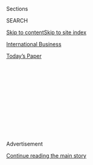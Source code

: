 <div id="app">

<div>

<div>

<div>

<div class="NYTAppHideMasthead css-1q2w90k e1suatyy0">

<div class="section css-ui9rw0 e1suatyy2">

<div class="css-eph4ug er09x8g0">

<div class="css-6n7j50">

</div>

<span class="css-1dv1kvn">Sections</span>

<div class="css-10488qs">

<span class="css-1dv1kvn">SEARCH</span>

</div>

[Skip to content](#site-content)[Skip to site index](#site-index)

</div>

<div id="masthead-section-label" class="css-1wr3we4 eaxe0e00">

[International
Business](https://www.nytimes3xbfgragh.onion/section/business)

</div>

<div class="css-10698na e1huz5gh0">

</div>

</div>

<div id="masthead-bar-one" class="section hasLinks css-15hmgas e1csuq9d3">

<div class="css-uqyvli e1csuq9d0">

</div>

<div class="css-1uqjmks e1csuq9d1">

</div>

<div class="css-9e9ivx">

[](https://myaccount.nytimes3xbfgragh.onion/auth/login?response_type=cookie&client_id=vi)

</div>

<div class="css-1bvtpon e1csuq9d2">

[Today’s
Paper](https://www.nytimes3xbfgragh.onion/section/todayspaper)

</div>

</div>

</div>

</div>

<div data-aria-hidden="false">

<div id="site-content" data-role="main">

<div>

<div class="css-1aor85t" style="opacity:0.000000001;z-index:-1;visibility:hidden">

<div class="css-1hqnpie">

<div class="css-epjblv">

<span class="css-17xtcya">[International
Business](/section/business)</span><span class="css-x15j1o">|</span><span class="css-fwqvlz">Congress
approves $700 billion Wall Street
bailout</span>

</div>

<div class="css-k008qs">

<div class="css-1iwv8en">

<span class="css-18z7m18"></span>

<div>

</div>

</div>

<span class="css-1n6z4y"></span>

<div class="css-1705lsu">

<div class="css-4xjgmj">

<div class="css-4skfbu" data-role="toolbar" data-aria-label="Social Media Share buttons, Save button, and Comments Panel with current comment count" data-testid="share-tools">

  - 
  - 
  - 
  - 
    
    <div class="css-6n7j50">
    
    </div>

  - 

</div>

</div>

</div>

</div>

</div>

</div>

<div class="css-13pd83m">

</div>

<div id="top-wrapper" class="css-1sy8kpn">

<div id="top-slug" class="css-l9onyx">

Advertisement

</div>

[Continue reading the main
story](#after-top)

<div class="ad top-wrapper" style="text-align:center;height:100%;display:block;min-height:250px">

<div id="top" class="place-ad" data-position="top" data-size-key="top">

</div>

</div>

<div id="after-top">

</div>

</div>

<div id="sponsor-wrapper" class="css-1hyfx7x">

<div id="sponsor-slug" class="css-19vbshk">

Supported by

</div>

[Continue reading the main
story](#after-sponsor)

<div id="sponsor" class="ad sponsor-wrapper" style="text-align:center;height:100%;display:block">

</div>

<div id="after-sponsor">

</div>

</div>

<div class="css-1vkm6nb ehdk2mb0">

# Congress approves $700 billion Wall Street bailout

</div>

<div class="css-xt80pu e12qa4dv0">

<div class="css-18e8msd">

<div class="css-vp77d3 epjyd6m0">

<div class="css-1baulvz">

By [<span class="css-1baulvz last-byline" itemprop="name">David M.
Herszenhorn</span>](https://www.nytimes3xbfgragh.onion/by/david-m-herszenhorn)

</div>

</div>

  - Oct. 3,
    2008

  - 
    
    <div class="css-4xjgmj">
    
    <div class="css-d8bdto" data-role="toolbar" data-aria-label="Social Media Share buttons, Save button, and Comments Panel with current comment count" data-testid="share-tools">
    
      - 
      - 
      - 
      - 
        
        <div class="css-6n7j50">
        
        </div>
    
      - 
    
    </div>
    
    </div>

</div>

</div>

<div class="section meteredContent css-1r7ky0e" name="articleBody" itemprop="articleBody">

<div class="css-1fanzo5 StoryBodyCompanionColumn">

<div class="css-53u6y8">

**WASHINGTON —** The U.S. House of Representatives gave final approval
Friday to the $700 billion bailout for the financial system, reversing
course to authorize what may be the most expensive U.S. government
intervention in history.

The vote was 263 to 171, with a number of Democrats and Republicans
switching sides to give the rescue package a majority. More Republicans
continued to oppose the measure than support it, however.

The Senate approved the plan Wednesday night by 74 to 25, after adding a
portfolio of popular tax provisions. The bill now heads to President
George W. Bush, who has promised to sign it.

Financial markets had a positive but hardly exuberant response to the
House action and the prospect that the Federal Reserve would also move
to cut interest rates to help the ailing economy. Just after the bill
was approved, the Dow Jones industrial average was up about 115 points.

</div>

</div>

<div class="css-1fanzo5 StoryBodyCompanionColumn">

<div class="css-53u6y8">

The move to rescue the financial industry came as the United States was
weighed down by another round of bleak economic data, including a report
showing 159,000 jobs were lost in September. It is the last jobs report
to be issued before the Nov. 4 election. (Page 18)

After the surprise defeat of the bailout package Monday, congressional
leaders took no chances Friday. Democrats had said they would not bring
the bill back to the floor unless they were certain of victory.

Even before the vote, however, there was evidence that the prospect of
the rescue package was encouraging further consolidation in the banking
industry. On Friday, Wells Fargo, a big bank concentrated in the western
United States, announced that it would buy another bank, Wachovia,
without a government guarantee, grabbing it away from Citigroup, which
said it might try to block the deal. (Page 15)

Policy makers and investors worldwide were closely watching the outcome
of the vote because they believed the measure was critical to prevent a
further weakening of the U.S. and global economy. Leaders of some of the
largest countries in Europe planned to meet Saturday to discuss dealing
with the credit crisis there.

The revolt this week by the House rank and file was quelled both by
fears of a global economic meltdown and by old-fashioned political
inducements added by the Senate to sweeten the deal.

</div>

</div>

<div class="css-1fanzo5 StoryBodyCompanionColumn">

<div class="css-53u6y8">

Many lawmakers who changed sides said they had agonized over the
decision amid a torrent of telephone calls and e-mail messages from
voters, and several referred to a provision added by the Senate
increasing the amount of bank savings insured by the federal government
to $250,000 per account from $100,000.

Several Democrats in the Congressional Black Caucus said they were
persuaded to support the bill by Senator Barack Obama, the party's
presidential nominee. But many lawmakers said they were motivated most
by fears of economic calamity.

"Nobody in East Tennessee hates the fact more than me that I am going to
vote 'yes' today after voting 'no' on Monday," Representative Zach Wamp,
a Republican, said in a speech on the House floor. "Monday I cast a blue
collar vote for the American people. Today I am going to cast a
red-white-and-blue collar vote with my hand over my heart for this
country, because things are really bad and we don't have any choice.
We're out of choices and our backs are up against the wall."

The action Friday capped an extraordinary two-week dénouement to the
110th Congress. Lawmakers, eager to get home for the autumn campaign
season, had intended to wrap up by adopting a budget bill to finance
government operations through early March.

Instead, they found themselves still in Washington just five weeks
before Election Day, facing the most important vote of the year - the
most important vote of their lives, many lawmakers said. They were under
extreme pressure from the White House, the presidential nominees and
congressional leaders of both parties to make a quick decision.

Last week they balked, defeating the bailout package by 228 to 205 and
sending the Dow down 777 points.

Supporters said the bailout was needed to prevent economic collapse;
opponents said it was hasty, ill-conceived and risked too much taxpayer
money to help Wall Street executives, while providing no guarantees of
success.

</div>

</div>

<div class="css-1fanzo5 StoryBodyCompanionColumn">

<div class="css-53u6y8">

In the Senate, lawmakers who opposed the plan Wednesday warned that it
still did not address the root problems in the U.S. financial system,
including lax regulation.

The rescue plan allows the Treasury to buy troubled debt from financial
institutions in an effort to ease a deepening credit crisis that is
choking off business and consumer loans, the lifeblood of the global
economy, and contributing to a string of bank failures in the United
States and Europe. The hope is that clearing the balance sheets of bad
debt will keep credit flowing and prevent normal economic activity from
stalling.

Whether the plan succeeds or fails, elected officials and business
leaders alike said it stands to fundamentally alter the relationship
between government and the private markets - perhaps in ways that are
not immediately clear.

At the White House, Bush hailed the vote. But it was a hollow victory
for the administration. After long favoring a hands-off approach and
relentlessly pursuing deregulation of the financial industry, the Bush
administration, along with the Federal Reserve, found itself interceding
repeatedly in the private market this year to avert one calamity after
another.

And after proposing perhaps the biggest government intervention in
decades, Bush found himself abandoned by fellow Republicans in the
House.

When the House rejected the plan Monday, the Senate stepped in and
attached a $150.5 billion package of popular provisions, including tax
breaks for the production and use of renewable energy, and protection
for millions of U.S. families from paying the alternative minimum tax,
which was initially aimed at the wealthy but now effects growing numbers
of upper-middle-income taxpayers.

The approval of the bailout plan came just 13 days after the
administration put forward a three-page proposal that would have given
the Treasury secretary unfettered authority to run the $700 billion
effort, in what the House speaker, Nancy Pelosi, called "czar-like
powers."

</div>

</div>

<div class="css-1fanzo5 StoryBodyCompanionColumn">

<div class="css-53u6y8">

Tense negotiations over eight days, including an extraordinary and
contentious meeting at the White House between Bush, top lawmakers and
the two presidential candidates, Senator John McCain and Obama, produced
a compromise measure that all sides said they could support, albeit
unenthusiastically.

The final agreement called for the $700 billion to be disbursed in
parts: $250 billion at first, to get the program started, followed by
$100 billion at the discretion of Bush and the remaining $350 billion
upon the request of the Treasury, with Congress empowered to block the
last installment by acting within 15 days.

It is impossible to predict the final cost of the bailout to taxpayers,
but officials insist it will be far less than $700 billion. The Treasury
will purchase and then resell assets, potentially at a higher price than
it paid, making it likely the program will recover much of the initial
outlay.

The deal provides for tight oversight of the rescue program by two
boards, including an independent congressional panel. And it requires
the government to use its new status as an large-scale owner of
distressed, mortgage-backed securities to take more aggressive steps to
prevent home foreclosures.

The bill also seeks to limit the pay of executives of some companies
that sell bad debt to the government, including restrictions on "golden
parachute" retirement plans.

It also provides several taxpayer protections, including a mechanism for
the government to take an equity stake, in the form of stock warrants,
in some of the companies that seek government help, which will give
taxpayers a chance to make money should the companies profit in the
months and years ahead.

And, if the rescue plan has lost money after five years, the bill
requires the president to submit a plan to Congress for recouping those
losses from the financial industry, perhaps through new fees or a tax on
securities transactions.

Carl Hulse and Robert Pear contributed reporting.

</div>

</div>

</div>

<div>

</div>

<div>

</div>

<div>

</div>

<div>

<div id="bottom-wrapper" class="css-1ede5it">

<div id="bottom-slug" class="css-l9onyx">

Advertisement

</div>

[Continue reading the main
story](#after-bottom)

<div id="bottom" class="ad bottom-wrapper" style="text-align:center;height:100%;display:block;min-height:90px">

</div>

<div id="after-bottom">

</div>

</div>

</div>

</div>

</div>

## Site Index

<div>

</div>

## Site Information Navigation

  - [© <span>2020</span> <span>The New York Times
    Company</span>](https://help.nytimes3xbfgragh.onion/hc/en-us/articles/115014792127-Copyright-notice)

<!-- end list -->

  - [NYTCo](https://www.nytco.com/)
  - [Contact
    Us](https://help.nytimes3xbfgragh.onion/hc/en-us/articles/115015385887-Contact-Us)
  - [Work with us](https://www.nytco.com/careers/)
  - [Advertise](https://nytmediakit.com/)
  - [T Brand Studio](http://www.tbrandstudio.com/)
  - [Your Ad
    Choices](https://www.nytimes3xbfgragh.onion/privacy/cookie-policy#how-do-i-manage-trackers)
  - [Privacy](https://www.nytimes3xbfgragh.onion/privacy)
  - [Terms of
    Service](https://help.nytimes3xbfgragh.onion/hc/en-us/articles/115014893428-Terms-of-service)
  - [Terms of
    Sale](https://help.nytimes3xbfgragh.onion/hc/en-us/articles/115014893968-Terms-of-sale)
  - [Site
    Map](https://spiderbites.nytimes3xbfgragh.onion)
  - [Help](https://help.nytimes3xbfgragh.onion/hc/en-us)
  - [Subscriptions](https://www.nytimes3xbfgragh.onion/subscription?campaignId=37WXW)

</div>

</div>

</div>

</div>

